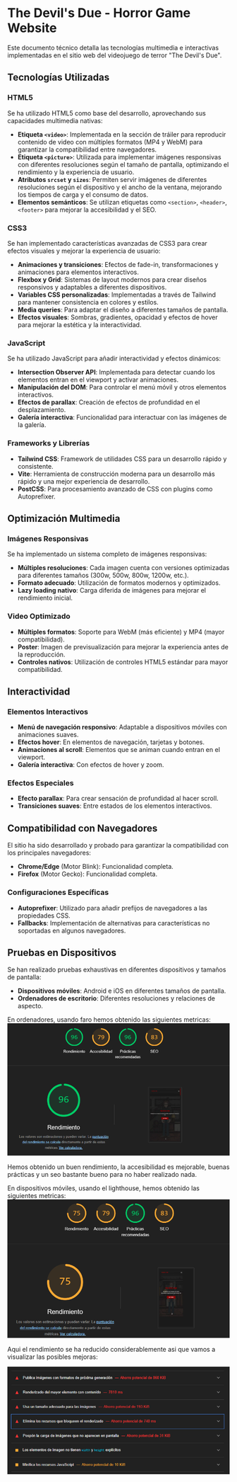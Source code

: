 # The Devil's Due - Horror Game Website

Este documento técnico detalla las tecnologías multimedia e interactivas implementadas en el sitio web del videojuego de terror "The Devil's Due".

## Tecnologías Utilizadas

### HTML5

Se ha utilizado HTML5 como base del desarrollo, aprovechando sus capacidades multimedia nativas:

- **Etiqueta `<video>`**: Implementada en la sección de tráiler para reproducir contenido de video con múltiples formatos (MP4 y WebM) para garantizar la compatibilidad entre navegadores.
- **Etiqueta `<picture>`**: Utilizada para implementar imágenes responsivas con diferentes resoluciones según el tamaño de pantalla, optimizando el rendimiento y la experiencia de usuario.
- **Atributos `srcset` y `sizes`**: Permiten servir imágenes de diferentes resoluciones según el dispositivo y el ancho de la ventana, mejorando los tiempos de carga y el consumo de datos.
- **Elementos semánticos**: Se utilizan etiquetas como `<section>`, `<header>`, `<footer>` para mejorar la accesibilidad y el SEO.

### CSS3

Se han implementado características avanzadas de CSS3 para crear efectos visuales y mejorar la experiencia de usuario:

- **Animaciones y transiciones**: Efectos de fade-in, transformaciones y animaciones para elementos interactivos.
- **Flexbox y Grid**: Sistemas de layout modernos para crear diseños responsivos y adaptables a diferentes dispositivos.
- **Variables CSS personalizadas**: Implementadas a través de Tailwind para mantener consistencia en colores y estilos.
- **Media queries**: Para adaptar el diseño a diferentes tamaños de pantalla.
- **Efectos visuales**: Sombras, gradientes, opacidad y efectos de hover para mejorar la estética y la interactividad.

### JavaScript

Se ha utilizado JavaScript para añadir interactividad y efectos dinámicos:

- **Intersection Observer API**: Implementada para detectar cuando los elementos entran en el viewport y activar animaciones.
- **Manipulación del DOM**: Para controlar el menú móvil y otros elementos interactivos.
- **Efectos de parallax**: Creación de efectos de profundidad en el desplazamiento.
- **Galería interactiva**: Funcionalidad para interactuar con las imágenes de la galería.

### Frameworks y Librerías

- **Tailwind CSS**: Framework de utilidades CSS para un desarrollo rápido y consistente.
- **Vite**: Herramienta de construcción moderna para un desarrollo más rápido y una mejor experiencia de desarrollo.
- **PostCSS**: Para procesamiento avanzado de CSS con plugins como Autoprefixer.

## Optimización Multimedia

### Imágenes Responsivas

Se ha implementado un sistema completo de imágenes responsivas:

- **Múltiples resoluciones**: Cada imagen cuenta con versiones optimizadas para diferentes tamaños (300w, 500w, 800w, 1200w, etc.).
- **Formato adecuado**: Utilización de formatos modernos y optimizados.
- **Lazy loading nativo**: Carga diferida de imágenes para mejorar el rendimiento inicial.

### Video Optimizado

- **Múltiples formatos**: Soporte para WebM (más eficiente) y MP4 (mayor compatibilidad).
- **Poster**: Imagen de previsualización para mejorar la experiencia antes de la reproducción.
- **Controles nativos**: Utilización de controles HTML5 estándar para mayor compatibilidad.

## Interactividad

### Elementos Interactivos

- **Menú de navegación responsivo**: Adaptable a dispositivos móviles con animaciones suaves.
- **Efectos hover**: En elementos de navegación, tarjetas y botones.
- **Animaciones al scroll**: Elementos que se animan cuando entran en el viewport.
- **Galería interactiva**: Con efectos de hover y zoom.

### Efectos Especiales

- **Efecto parallax**: Para crear sensación de profundidad al hacer scroll.
- **Transiciones suaves**: Entre estados de los elementos interactivos.

## Compatibilidad con Navegadores

El sitio ha sido desarrollado y probado para garantizar la compatibilidad con los principales navegadores:

- **Chrome/Edge** (Motor Blink): Funcionalidad completa.
- **Firefox** (Motor Gecko): Funcionalidad completa.

### Configuraciones Específicas

- **Autoprefixer**: Utilizado para añadir prefijos de navegadores a las propiedades CSS.
- **Fallbacks**: Implementación de alternativas para características no soportadas en algunos navegadores.

## Pruebas en Dispositivos

Se han realizado pruebas exhaustivas en diferentes dispositivos y tamaños de pantalla:

- **Dispositivos móviles**: Android e iOS en diferentes tamaños de pantalla.
- **Ordenadores de escritorio**: Diferentes resoluciones y relaciones de aspecto.

En ordenadores, usando faro hemos obtenido las siguientes metricas:
![](readmeImages/escritorioMetricas.png)

Hemos obtenido un buen rendimiento, la accesibilidad es mejorable, buenas prácticas y un seo bastante bueno para no haber realizado nada.

En dispositivos móviles, usando el lighthouse, hemos obtenido las siguientes metricas:
![](readmeImages/movilMetricas.png)

Aqui el rendimiento se ha reducido considerablemente asi que vamos a visualizar las posibles mejoras:

![](readmeImages/mejorasMovil.png)

